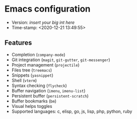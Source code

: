 # Emacs configuration

- Version: _insert your big int here_
- Time-stamp: <2020-12-21 13:49:55>

## Features

- Completion (`company-mode`)
- Git integration (`magit`, `git-gutter`, `git-messenger`)
- Project management (`projectile`)
- Files tree (`treemacs`)
- Snippets (`yasnippet`)
- Shell (`vterm`)
- Syntax checking (`flycheck`)
- Buffer navigation (`imenu`, `imenu-list`)
- Persistent buffer (`persistent-scratch`)
- Buffer bookmarks (`bm`)
- Visual helps toggles
- Supported languages: c, elisp, go, js, lisp, php, python, ruby
